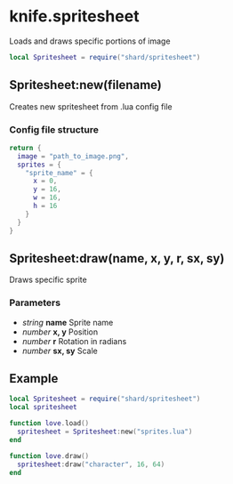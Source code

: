 # knife.spritesheet
Loads and draws specific portions of image

```lua
local Spritesheet = require("shard/spritesheet")
```

## Spritesheet:new(filename)
Creates new spritesheet from .lua config file

### Config file structure
```lua
return {
  image = "path_to_image.png",
  sprites = {
    "sprite_name" = {
      x = 0,
      y = 16,
      w = 16,
      h = 16
    }
  }
}
```

## Spritesheet:draw(name, x, y, r, sx, sy)
Draws specific sprite

### Parameters
 * *string* **name**
  Sprite name
 * *number* **x, y**
  Position
 * *number* **r**
  Rotation in radians
 * *number* **sx, sy**
  Scale

## Example
```lua
local Spritesheet = require("shard/spritesheet")
local spritesheet

function love.load()
  spritesheet = Spritesheet:new("sprites.lua")
end

function love.draw()
  spritesheet:draw("character", 16, 64)
end
```